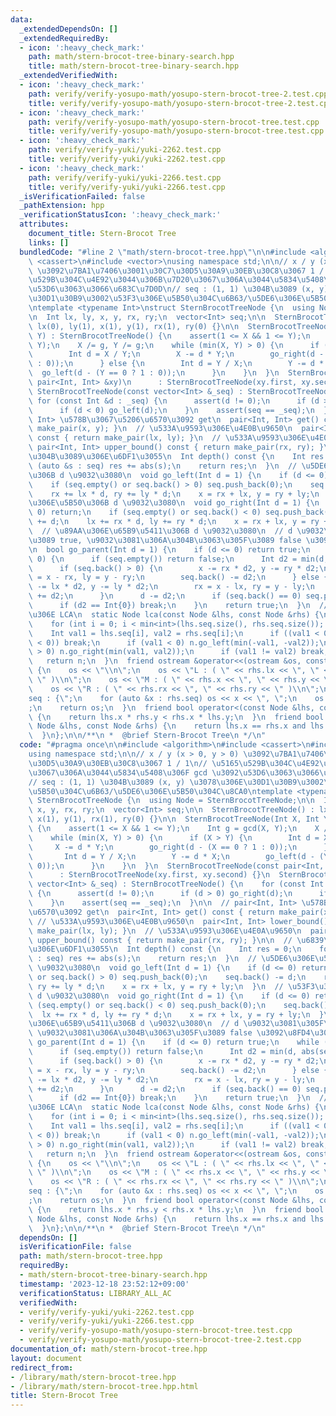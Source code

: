 ```yaml
---
data:
  _extendedDependsOn: []
  _extendedRequiredBy:
  - icon: ':heavy_check_mark:'
    path: math/stern-brocot-tree-binary-search.hpp
    title: math/stern-brocot-tree-binary-search.hpp
  _extendedVerifiedWith:
  - icon: ':heavy_check_mark:'
    path: verify/verify-yosupo-math/yosupo-stern-brocot-tree-2.test.cpp
    title: verify/verify-yosupo-math/yosupo-stern-brocot-tree-2.test.cpp
  - icon: ':heavy_check_mark:'
    path: verify/verify-yosupo-math/yosupo-stern-brocot-tree.test.cpp
    title: verify/verify-yosupo-math/yosupo-stern-brocot-tree.test.cpp
  - icon: ':heavy_check_mark:'
    path: verify/verify-yuki/yuki-2262.test.cpp
    title: verify/verify-yuki/yuki-2262.test.cpp
  - icon: ':heavy_check_mark:'
    path: verify/verify-yuki/yuki-2266.test.cpp
    title: verify/verify-yuki/yuki-2266.test.cpp
  _isVerificationFailed: false
  _pathExtension: hpp
  _verificationStatusIcon: ':heavy_check_mark:'
  attributes:
    document_title: Stern-Brocot Tree
    links: []
  bundledCode: "#line 2 \"math/stern-brocot-tree.hpp\"\n\n#include <algorithm>\n#include\
    \ <cassert>\n#include <vector>\nusing namespace std;\n\n// x / y (x > 0, y > 0)\
    \ \u3092\u7BA1\u7406\u3001\u30C7\u30D5\u30A9\u30EB\u30C8\u3067 1 / 1\n// \u5165\
    \u529B\u304C\u4E92\u3044\u306B\u7D20\u3067\u306A\u3044\u5834\u5408\u306F gcd \u3092\
    \u53D6\u3063\u3066\u683C\u7D0D\n// seq : (1, 1) \u304B\u3089 (x, y) \u3078\u306E\
    \u30D1\u30B9\u3002\u53F3\u306E\u5B50\u304C\u6B63/\u5DE6\u306E\u5B50\u304C\u8CA0\
    \ntemplate <typename Int>\nstruct SternBrocotTreeNode {\n  using Node = SternBrocotTreeNode;\n\
    \n  Int lx, ly, x, y, rx, ry;\n  vector<Int> seq;\n\n  SternBrocotTreeNode() :\
    \ lx(0), ly(1), x(1), y(1), rx(1), ry(0) {}\n\n  SternBrocotTreeNode(Int X, Int\
    \ Y) : SternBrocotTreeNode() {\n    assert(1 <= X && 1 <= Y);\n    Int g = gcd(X,\
    \ Y);\n    X /= g, Y /= g;\n    while (min(X, Y) > 0) {\n      if (X > Y) {\n\
    \        Int d = X / Y;\n        X -= d * Y;\n        go_right(d - (X == 0 ? 1\
    \ : 0));\n      } else {\n        Int d = Y / X;\n        Y -= d * X;\n      \
    \  go_left(d - (Y == 0 ? 1 : 0));\n      }\n    }\n  }\n  SternBrocotTreeNode(const\
    \ pair<Int, Int> &xy)\n      : SternBrocotTreeNode(xy.first, xy.second) {}\n \
    \ SternBrocotTreeNode(const vector<Int> &_seq) : SternBrocotTreeNode() {\n   \
    \ for (const Int &d : _seq) {\n      assert(d != 0);\n      if (d > 0) go_right(d);\n\
    \      if (d < 0) go_left(d);\n    }\n    assert(seq == _seq);\n  }\n\n  // pair<Int,\
    \ Int> \u578B\u3067\u5206\u6570\u3092 get\n  pair<Int, Int> get() const { return\
    \ make_pair(x, y); }\n  // \u533A\u9593\u306E\u4E0B\u9650\n  pair<Int, Int> lower_bound()\
    \ const { return make_pair(lx, ly); }\n  // \u533A\u9593\u306E\u4E0A\u9650\n \
    \ pair<Int, Int> upper_bound() const { return make_pair(rx, ry); }\n\n  // \u6839\
    \u304B\u3089\u306E\u6DF1\u3055\n  Int depth() const {\n    Int res = 0;\n    for\
    \ (auto &s : seq) res += abs(s);\n    return res;\n  }\n  // \u5DE6\u306E\u5B50\
    \u306B d \u9032\u3080\n  void go_left(Int d = 1) {\n    if (d <= 0) return;\n\
    \    if (seq.empty() or seq.back() > 0) seq.push_back(0);\n    seq.back() -= d;\n\
    \    rx += lx * d, ry += ly * d;\n    x = rx + lx, y = ry + ly;\n  }\n  // \u53F3\
    \u306E\u5B50\u306B d \u9032\u3080\n  void go_right(Int d = 1) {\n    if (d <=\
    \ 0) return;\n    if (seq.empty() or seq.back() < 0) seq.push_back(0);\n    seq.back()\
    \ += d;\n    lx += rx * d, ly += ry * d;\n    x = rx + lx, y = ry + ly;\n  }\n\
    \  // \u89AA\u306E\u65B9\u5411\u306B d \u9032\u3080\n  // d \u9032\u3081\u305F\
    \u3089 true, \u9032\u3081\u306A\u304B\u3063\u305F\u3089 false \u3092\u8FD4\u3059\
    \n  bool go_parent(Int d = 1) {\n    if (d <= 0) return true;\n    while (d !=\
    \ 0) {\n      if (seq.empty()) return false;\n      Int d2 = min(d, abs(seq.back()));\n\
    \      if (seq.back() > 0) {\n        x -= rx * d2, y -= ry * d2;\n        lx\
    \ = x - rx, ly = y - ry;\n        seq.back() -= d2;\n      } else {\n        x\
    \ -= lx * d2, y -= ly * d2;\n        rx = x - lx, ry = y - ly;\n        seq.back()\
    \ += d2;\n      }\n      d -= d2;\n      if (seq.back() == 0) seq.pop_back();\n\
    \      if (d2 == Int{0}) break;\n    }\n    return true;\n  }\n  // SBT \u4E0A\
    \u306E LCA\n  static Node lca(const Node &lhs, const Node &rhs) {\n    Node n;\n\
    \    for (int i = 0; i < min<int>(lhs.seq.size(), rhs.seq.size()); i++) {\n  \
    \    Int val1 = lhs.seq[i], val2 = rhs.seq[i];\n      if ((val1 < 0) != (val2\
    \ < 0)) break;\n      if (val1 < 0) n.go_left(min(-val1, -val2));\n      if (val1\
    \ > 0) n.go_right(min(val1, val2));\n      if (val1 != val2) break;\n    }\n \
    \   return n;\n  }\n  friend ostream &operator<<(ostream &os, const Node &rhs)\
    \ {\n    os << \"\\n\";\n    os << \"L : ( \" << rhs.lx << \", \" << rhs.ly <<\
    \ \" )\\n\";\n    os << \"M : ( \" << rhs.x << \", \" << rhs.y << \" )\\n\";\n\
    \    os << \"R : ( \" << rhs.rx << \", \" << rhs.ry << \" )\\n\";\n    os << \"\
    seq : {\";\n    for (auto &x : rhs.seq) os << x << \", \";\n    os << \"} \\n\"\
    ;\n    return os;\n  }\n  friend bool operator<(const Node &lhs, const Node &rhs)\
    \ {\n    return lhs.x * rhs.y < rhs.x * lhs.y;\n  }\n  friend bool operator==(const\
    \ Node &lhs, const Node &rhs) {\n    return lhs.x == rhs.x and lhs.y == rhs.y;\n\
    \  }\n};\n\n/**\n *  @brief Stern-Brocot Tree\n */\n"
  code: "#pragma once\n\n#include <algorithm>\n#include <cassert>\n#include <vector>\n\
    using namespace std;\n\n// x / y (x > 0, y > 0) \u3092\u7BA1\u7406\u3001\u30C7\
    \u30D5\u30A9\u30EB\u30C8\u3067 1 / 1\n// \u5165\u529B\u304C\u4E92\u3044\u306B\u7D20\
    \u3067\u306A\u3044\u5834\u5408\u306F gcd \u3092\u53D6\u3063\u3066\u683C\u7D0D\n\
    // seq : (1, 1) \u304B\u3089 (x, y) \u3078\u306E\u30D1\u30B9\u3002\u53F3\u306E\
    \u5B50\u304C\u6B63/\u5DE6\u306E\u5B50\u304C\u8CA0\ntemplate <typename Int>\nstruct\
    \ SternBrocotTreeNode {\n  using Node = SternBrocotTreeNode;\n\n  Int lx, ly,\
    \ x, y, rx, ry;\n  vector<Int> seq;\n\n  SternBrocotTreeNode() : lx(0), ly(1),\
    \ x(1), y(1), rx(1), ry(0) {}\n\n  SternBrocotTreeNode(Int X, Int Y) : SternBrocotTreeNode()\
    \ {\n    assert(1 <= X && 1 <= Y);\n    Int g = gcd(X, Y);\n    X /= g, Y /= g;\n\
    \    while (min(X, Y) > 0) {\n      if (X > Y) {\n        Int d = X / Y;\n   \
    \     X -= d * Y;\n        go_right(d - (X == 0 ? 1 : 0));\n      } else {\n \
    \       Int d = Y / X;\n        Y -= d * X;\n        go_left(d - (Y == 0 ? 1 :\
    \ 0));\n      }\n    }\n  }\n  SternBrocotTreeNode(const pair<Int, Int> &xy)\n\
    \      : SternBrocotTreeNode(xy.first, xy.second) {}\n  SternBrocotTreeNode(const\
    \ vector<Int> &_seq) : SternBrocotTreeNode() {\n    for (const Int &d : _seq)\
    \ {\n      assert(d != 0);\n      if (d > 0) go_right(d);\n      if (d < 0) go_left(d);\n\
    \    }\n    assert(seq == _seq);\n  }\n\n  // pair<Int, Int> \u578B\u3067\u5206\
    \u6570\u3092 get\n  pair<Int, Int> get() const { return make_pair(x, y); }\n \
    \ // \u533A\u9593\u306E\u4E0B\u9650\n  pair<Int, Int> lower_bound() const { return\
    \ make_pair(lx, ly); }\n  // \u533A\u9593\u306E\u4E0A\u9650\n  pair<Int, Int>\
    \ upper_bound() const { return make_pair(rx, ry); }\n\n  // \u6839\u304B\u3089\
    \u306E\u6DF1\u3055\n  Int depth() const {\n    Int res = 0;\n    for (auto &s\
    \ : seq) res += abs(s);\n    return res;\n  }\n  // \u5DE6\u306E\u5B50\u306B d\
    \ \u9032\u3080\n  void go_left(Int d = 1) {\n    if (d <= 0) return;\n    if (seq.empty()\
    \ or seq.back() > 0) seq.push_back(0);\n    seq.back() -= d;\n    rx += lx * d,\
    \ ry += ly * d;\n    x = rx + lx, y = ry + ly;\n  }\n  // \u53F3\u306E\u5B50\u306B\
    \ d \u9032\u3080\n  void go_right(Int d = 1) {\n    if (d <= 0) return;\n    if\
    \ (seq.empty() or seq.back() < 0) seq.push_back(0);\n    seq.back() += d;\n  \
    \  lx += rx * d, ly += ry * d;\n    x = rx + lx, y = ry + ly;\n  }\n  // \u89AA\
    \u306E\u65B9\u5411\u306B d \u9032\u3080\n  // d \u9032\u3081\u305F\u3089 true,\
    \ \u9032\u3081\u306A\u304B\u3063\u305F\u3089 false \u3092\u8FD4\u3059\n  bool\
    \ go_parent(Int d = 1) {\n    if (d <= 0) return true;\n    while (d != 0) {\n\
    \      if (seq.empty()) return false;\n      Int d2 = min(d, abs(seq.back()));\n\
    \      if (seq.back() > 0) {\n        x -= rx * d2, y -= ry * d2;\n        lx\
    \ = x - rx, ly = y - ry;\n        seq.back() -= d2;\n      } else {\n        x\
    \ -= lx * d2, y -= ly * d2;\n        rx = x - lx, ry = y - ly;\n        seq.back()\
    \ += d2;\n      }\n      d -= d2;\n      if (seq.back() == 0) seq.pop_back();\n\
    \      if (d2 == Int{0}) break;\n    }\n    return true;\n  }\n  // SBT \u4E0A\
    \u306E LCA\n  static Node lca(const Node &lhs, const Node &rhs) {\n    Node n;\n\
    \    for (int i = 0; i < min<int>(lhs.seq.size(), rhs.seq.size()); i++) {\n  \
    \    Int val1 = lhs.seq[i], val2 = rhs.seq[i];\n      if ((val1 < 0) != (val2\
    \ < 0)) break;\n      if (val1 < 0) n.go_left(min(-val1, -val2));\n      if (val1\
    \ > 0) n.go_right(min(val1, val2));\n      if (val1 != val2) break;\n    }\n \
    \   return n;\n  }\n  friend ostream &operator<<(ostream &os, const Node &rhs)\
    \ {\n    os << \"\\n\";\n    os << \"L : ( \" << rhs.lx << \", \" << rhs.ly <<\
    \ \" )\\n\";\n    os << \"M : ( \" << rhs.x << \", \" << rhs.y << \" )\\n\";\n\
    \    os << \"R : ( \" << rhs.rx << \", \" << rhs.ry << \" )\\n\";\n    os << \"\
    seq : {\";\n    for (auto &x : rhs.seq) os << x << \", \";\n    os << \"} \\n\"\
    ;\n    return os;\n  }\n  friend bool operator<(const Node &lhs, const Node &rhs)\
    \ {\n    return lhs.x * rhs.y < rhs.x * lhs.y;\n  }\n  friend bool operator==(const\
    \ Node &lhs, const Node &rhs) {\n    return lhs.x == rhs.x and lhs.y == rhs.y;\n\
    \  }\n};\n\n/**\n *  @brief Stern-Brocot Tree\n */\n"
  dependsOn: []
  isVerificationFile: false
  path: math/stern-brocot-tree.hpp
  requiredBy:
  - math/stern-brocot-tree-binary-search.hpp
  timestamp: '2023-12-18 23:52:12+09:00'
  verificationStatus: LIBRARY_ALL_AC
  verifiedWith:
  - verify/verify-yuki/yuki-2262.test.cpp
  - verify/verify-yuki/yuki-2266.test.cpp
  - verify/verify-yosupo-math/yosupo-stern-brocot-tree.test.cpp
  - verify/verify-yosupo-math/yosupo-stern-brocot-tree-2.test.cpp
documentation_of: math/stern-brocot-tree.hpp
layout: document
redirect_from:
- /library/math/stern-brocot-tree.hpp
- /library/math/stern-brocot-tree.hpp.html
title: Stern-Brocot Tree
---
```

